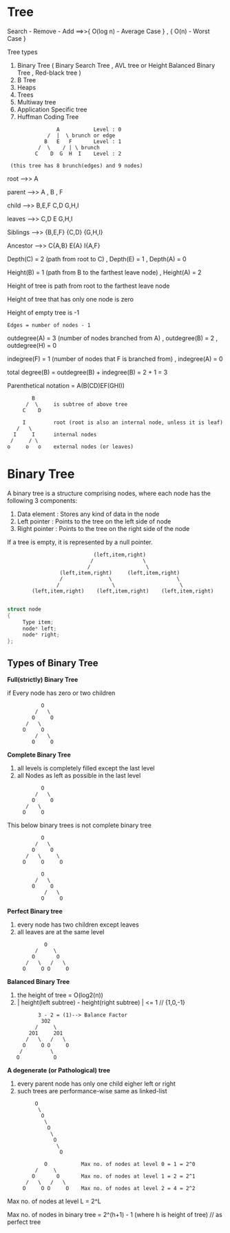 # Tree 

Search - Remove - Add ==>>{ O(log n) - Average Case } , { O(n) - Worst Case }

Tree types 

1) Binary Tree ( Binary Search Tree , AVL tree or Height Balanced Binary Tree , Red-black tree )
2) B Tree
3) Heaps
4) Trees
5) Multiway tree
6) Application Specific tree
7) Huffman Coding Tree

```
                A           Level : 0
             /  |  \ brunch or edge
            B   E   F       Level : 1
          /  \    / | \ brunch
         C    D  G  H  I    Level : 2
```
     (this tree has 8 brunch(edges) and 9 nodes)

root      -->> A

parent    -->> A , B , F

child  -->> B,E,F  C,D  G,H,I

leaves    -->> C,D  E  G,H,I

Siblings  -->> {B,E,F}  {C,D}   {G,H,I}

Ancestor  -->> C{A,B}  E{A}    I{A,F}

Depth(C) = 2 (path from root to C) , Depth(E) = 1 , Depth(A) = 0

Height(B) = 1 (path from B to the farthest leave node) , Height(A) = 2

Height of tree is path from root to the farthest leave node

Height of tree that has only one node is zero

Height of empty tree is -1

`Edges = number of nodes - 1` 

outdegree(A) = 3 (number of nodes branched from A) , outdegree(B) = 2 , outdegree(H) = 0

indegree(F) = 1 (number of nodes that F is branched from) , indegree(A) = 0

total degree(B) = outdegree(B) + indegree(B) = 2 + 1 = 3

Parenthetical notation = A(B(CD)EF(GHI))

            B   
          /  \     is subtree of above tree
         C    D

```
     I         root (root is also an internal node, unless it is leaf)
   /   \
  I     I      internal nodes
 /     / \
o     o   o    external nodes (or leaves)
```

# Binary Tree

A binary tree is a structure comprising nodes, where each node has the following 3 components:

1) Data element : Stores any kind of data in the node
2) Left pointer : Points to the tree on the left side of node
3) Right pointer : Points to the tree on the right side of the node

If a tree is empty, it is represented by a null pointer.
```
                            (left,item,right)
                           /                \
                          /                  \
                 (left,item,right)     (left,item,right)
                 /               \                     \
                /                 \                     \
        (left,item,right)    (left,item,right)    (left,item,right)
        
```
```cpp
struct node
{
     Type item;
     node* left;
     node* right;
};
```

## Types of Binary Tree

**Full(strictly) Binary Tree**

if Every node has zero or two children
```
           O
         /   \
        O     O
      /   \
     O     O
         /   \
        O     O
```

**Complete Binary Tree**

1) all levels is completely filled except the last level
2) all Nodes as left as possible in the last level
```
           O
         /   \
        O     O
      /   \
     O     O
```
This below binary trees is not complete binary tree
```
           O            
         /   \
        O     O
      /   \     \
     O     O     O
     
           O            
         /   \
        O     O
            /   \
           O     O
```

**Perfect Binary tree**

1) every node has two children except leaves
2) all leaves are at the same level
```
            O            
         /     \
        O       O
      /   \   /   \
     O     O O     O
```
**Balanced Binary Tree**

1) the height of tree = O(log2(n))
2) | height(left subtree) - height(right subtree) | <= 1   //   {1,0,-1}
```
          3 - 2 = (1)--> Balance Factor
           3O2          
         /     \
       2O1     2O1
      /   \   /   \
     O     O O     O
    /         \
   O           O
```
**A degenerate (or Pathological) tree**

1) every parent node has only one child eigher left or right
2) such trees are performance-wise same as linked-list
```
         O
          \
           O
            \
             O
              \
               O
                \
                 O
```

```
            O           Max no. of nodes at level 0 = 1 = 2^0
         /     \
        O       O       Max no. of nodes at level 1 = 2 = 2^1
      /   \   /   \
     O     O O     O    Max no. of nodes at level 2 = 4 = 2^2
```

Max no. of nodes at level L = 2^L
         
Max no. of nodes in binary tree = 2^(h+1) - 1 (where h is height of tree)   //  as perfect tree

